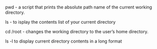 pwd - a script that prints the absolute path name of the current working directory.

ls - to isplay the contents list of your current directory

cd /root - changes the working directory to the user’s home directory.

ls -l to display current directory contents in a long format

